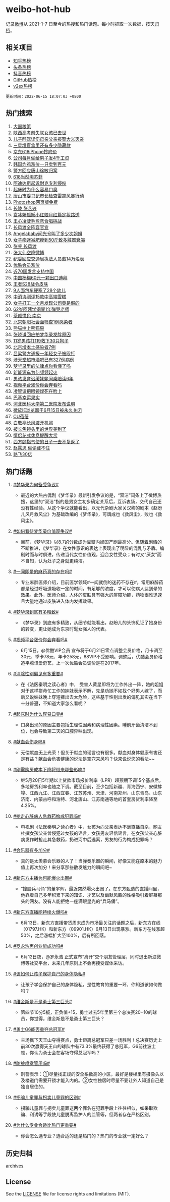 # weibo-hot-hub

记录[微博](https://www.weibo.com)从 2021-1-7 日至今的热搜和热门话题。每小时抓取一次数据，按天[归档](archives)。

## 相关项目

- [知乎热榜](https://github.com/lonnyzhang423/zhihu-hot-hub)
- [头条热榜](https://github.com/lonnyzhang423/toutiao-hot-hub)
- [抖音热榜](https://github.com/lonnyzhang423/douyin-hot-hub)
- [GitHub热榜](https://github.com/lonnyzhang423/github-hot-hub)
- [v2ex热榜](https://github.com/lonnyzhang423/v2ex-hot-hub)


`更新时间：2022-06-15 18:07:03 +0800`

## 热门搜索

1. [大国粮策](https://m.weibo.cn/search?containerid=100103type%3D1%26t%3D10%26q%3D%23%E5%A4%A7%E5%9B%BD%E7%B2%AE%E7%AD%96%23&stream_entry_id=51&isnewpage=1&extparam=seat%3D1%26filter_type%3Drealtimehot%26c_type%3D51%26dgr%3D0%26pos%3D0%26cate%3D10103%26display_time%3D1655287622%26pre_seqid%3D1655287622775020030154&luicode=10000011&lfid=106003type%253D25%2526t%253D3%2526disable_hot%253D1%2526filter_type%253Drealtimehot)
1. [陕西高考前失联女孩已去世](https://m.weibo.cn/search?containerid=100103type%3D1%26t%3D10%26q%3D%23%E9%99%95%E8%A5%BF%E9%AB%98%E8%80%83%E5%89%8D%E5%A4%B1%E8%81%94%E5%A5%B3%E5%AD%A9%E5%B7%B2%E5%8E%BB%E4%B8%96%23&stream_entry_id=31&isnewpage=1&extparam=seat%3D1%26dgr%3D0%26pos%3D0%26filter_type%3Drealtimehot%26lcate%3D5001%26c_type%3D31%26realpos%3D1%26flag%3D1%26cate%3D0%26display_time%3D1655287622%26pre_seqid%3D1655287622775020030154&luicode=10000011&lfid=106003type%253D25%2526t%253D3%2526disable_hot%253D1%2526filter_type%253Drealtimehot)
1. [儿子醉驾误伤母亲父亲报警大义灭亲](https://m.weibo.cn/search?containerid=100103type%3D1%26t%3D10%26q%3D%23%E5%84%BF%E5%AD%90%E9%86%89%E9%A9%BE%E8%AF%AF%E4%BC%A4%E6%AF%8D%E4%BA%B2%E7%88%B6%E4%BA%B2%E6%8A%A5%E8%AD%A6%E5%A4%A7%E4%B9%89%E7%81%AD%E4%BA%B2%23&stream_entry_id=31&isnewpage=1&extparam=seat%3D1%26dgr%3D0%26pos%3D1%26filter_type%3Drealtimehot%26lcate%3D5001%26c_type%3D31%26realpos%3D2%26flag%3D0%26cate%3D0%26display_time%3D1655287622%26pre_seqid%3D1655287622775020030154&luicode=10000011&lfid=106003type%253D25%2526t%253D3%2526disable_hot%253D1%2526filter_type%253Drealtimehot)
1. [三星堆盲盒里还有多少隐藏款](https://m.weibo.cn/search?containerid=100103type%3D1%26t%3D10%26q%3D%23%E4%B8%89%E6%98%9F%E5%A0%86%E7%9B%B2%E7%9B%92%E9%87%8C%E8%BF%98%E6%9C%89%E5%A4%9A%E5%B0%91%E9%9A%90%E8%97%8F%E6%AC%BE%23&stream_entry_id=31&isnewpage=1&extparam=seat%3D1%26dgr%3D0%26pos%3D2%26filter_type%3Drealtimehot%26lcate%3D5001%26c_type%3D31%26realpos%3D3%26flag%3D0%26cate%3D0%26display_time%3D1655287622%26pre_seqid%3D1655287622775020030154&luicode=10000011&lfid=106003type%253D25%2526t%253D3%2526disable_hot%253D1%2526filter_type%253Drealtimehot)
1. [京东618iPhone抄底价](https://m.weibo.cn/search?containerid=100103type%3D1%26t%3D10%26q%3D%23%E4%BA%AC%E4%B8%9C618iPhone%E6%8A%84%E5%BA%95%E4%BB%B7%23&stream_entry_id=31&isnewpage=1&extparam=seat%3D1%26adid%3D157444%26dgr%3D0%26topic_ad%3D1%26pos%3D3%26filter_type%3Drealtimehot%26lcate%3D5001%26c_type%3D31%26cate%3D0%26display_time%3D1655287622%26pre_seqid%3D1655287622775020030154&luicode=10000011&lfid=106003type%253D25%2526t%253D3%2526disable_hot%253D1%2526filter_type%253Drealtimehot)
1. [公司每月偷给男子发4千工资](https://m.weibo.cn/search?containerid=100103type%3D1%26t%3D10%26q%3D%23%E5%85%AC%E5%8F%B8%E6%AF%8F%E6%9C%88%E5%81%B7%E7%BB%99%E7%94%B7%E5%AD%90%E5%8F%914%E5%8D%83%E5%B7%A5%E8%B5%84%23&stream_entry_id=31&isnewpage=1&extparam=seat%3D1%26dgr%3D0%26pos%3D4%26filter_type%3Drealtimehot%26lcate%3D5001%26c_type%3D31%26realpos%3D4%26flag%3D0%26cate%3D0%26display_time%3D1655287622%26pre_seqid%3D1655287622775020030154&luicode=10000011&lfid=106003type%253D25%2526t%253D3%2526disable_hot%253D1%2526filter_type%253Drealtimehot)
1. [韩国炸鸡涨价一只卖到百元](https://m.weibo.cn/search?containerid=100103type%3D1%26t%3D10%26q%3D%23%E9%9F%A9%E5%9B%BD%E7%82%B8%E9%B8%A1%E6%B6%A8%E4%BB%B7%E4%B8%80%E5%8F%AA%E5%8D%96%E5%88%B0%E7%99%BE%E5%85%83%23&stream_entry_id=31&isnewpage=1&extparam=seat%3D1%26dgr%3D0%26pos%3D5%26filter_type%3Drealtimehot%26lcate%3D5001%26c_type%3D31%26realpos%3D5%26flag%3D0%26cate%3D0%26display_time%3D1655287622%26pre_seqid%3D1655287622775020030154&luicode=10000011&lfid=106003type%253D25%2526t%253D3%2526disable_hot%253D1%2526filter_type%253Drealtimehot)
1. [警方回应唐山徐敏归案](https://m.weibo.cn/search?containerid=100103type%3D1%26t%3D10%26q%3D%23%E8%AD%A6%E6%96%B9%E5%9B%9E%E5%BA%94%E5%94%90%E5%B1%B1%E5%BE%90%E6%95%8F%E5%BD%92%E6%A1%88%23&stream_entry_id=31&isnewpage=1&extparam=seat%3D1%26dgr%3D0%26pos%3D6%26filter_type%3Drealtimehot%26lcate%3D5001%26c_type%3D31%26realpos%3D6%26flag%3D0%26cate%3D0%26display_time%3D1655287622%26pre_seqid%3D1655287622775020030154&luicode=10000011&lfid=106003type%253D25%2526t%253D3%2526disable_hot%253D1%2526filter_type%253Drealtimehot)
1. [618当然囤苏菲](https://m.weibo.cn/search?containerid=100103type%3D1%26t%3D10%26q%3D%23618%E5%BD%93%E7%84%B6%E5%9B%A4%E8%8B%8F%E8%8F%B2%23&stream_entry_id=31&isnewpage=1&extparam=seat%3D1%26adid%3D157338%26dgr%3D0%26topic_ad%3D1%26pos%3D7%26filter_type%3Drealtimehot%26lcate%3D5001%26c_type%3D31%26cate%3D0%26display_time%3D1655287622%26pre_seqid%3D1655287622775020030154&luicode=10000011&lfid=106003type%253D25%2526t%253D3%2526disable_hot%253D1%2526filter_type%253Drealtimehot)
1. [阿迪达斯起诉耐克专利侵权](https://m.weibo.cn/search?containerid=100103type%3D1%26t%3D10%26q%3D%23%E9%98%BF%E8%BF%AA%E8%BE%BE%E6%96%AF%E8%B5%B7%E8%AF%89%E8%80%90%E5%85%8B%E4%B8%93%E5%88%A9%E4%BE%B5%E6%9D%83%23&stream_entry_id=31&isnewpage=1&extparam=seat%3D1%26dgr%3D0%26pos%3D8%26filter_type%3Drealtimehot%26lcate%3D5001%26c_type%3D31%26realpos%3D7%26flag%3D0%26cate%3D0%26display_time%3D1655287622%26pre_seqid%3D1655287622775020030154&luicode=10000011&lfid=106003type%253D25%2526t%253D3%2526disable_hot%253D1%2526filter_type%253Drealtimehot)
1. [起床时为什么容易口臭](https://m.weibo.cn/search?containerid=100103type%3D1%26t%3D10%26q%3D%23%E8%B5%B7%E5%BA%8A%E6%97%B6%E4%B8%BA%E4%BB%80%E4%B9%88%E5%AE%B9%E6%98%93%E5%8F%A3%E8%87%AD%23&stream_entry_id=31&isnewpage=1&extparam=seat%3D1%26dgr%3D0%26pos%3D9%26filter_type%3Drealtimehot%26lcate%3D5001%26c_type%3D31%26realpos%3D8%26flag%3D0%26cate%3D0%26display_time%3D1655287622%26pre_seqid%3D1655287622775020030154&luicode=10000011&lfid=106003type%253D25%2526t%253D3%2526disable_hot%253D1%2526filter_type%253Drealtimehot)
1. [唐山市委书记市长检查雷霆风暴行动](https://m.weibo.cn/search?containerid=100103type%3D1%26t%3D10%26q%3D%23%E5%94%90%E5%B1%B1%E5%B8%82%E5%A7%94%E4%B9%A6%E8%AE%B0%E5%B8%82%E9%95%BF%E6%A3%80%E6%9F%A5%E9%9B%B7%E9%9C%86%E9%A3%8E%E6%9A%B4%E8%A1%8C%E5%8A%A8%23&stream_entry_id=31&isnewpage=1&extparam=seat%3D1%26dgr%3D0%26pos%3D10%26filter_type%3Drealtimehot%26lcate%3D5001%26c_type%3D31%26realpos%3D9%26flag%3D16%26cate%3D0%26display_time%3D1655287622%26pre_seqid%3D1655287622775020030154&luicode=10000011&lfid=106003type%253D25%2526t%253D3%2526disable_hot%253D1%2526filter_type%253Drealtimehot)
1. [Photoshop网页版免费](https://m.weibo.cn/search?containerid=100103type%3D1%26t%3D10%26q%3D%23Photoshop%E7%BD%91%E9%A1%B5%E7%89%88%E5%85%8D%E8%B4%B9%23&stream_entry_id=31&isnewpage=1&extparam=seat%3D1%26dgr%3D0%26pos%3D11%26filter_type%3Drealtimehot%26lcate%3D5001%26c_type%3D31%26realpos%3D10%26flag%3D1%26cate%3D0%26display_time%3D1655287622%26pre_seqid%3D1655287622775020030154&luicode=10000011&lfid=106003type%253D25%2526t%253D3%2526disable_hot%253D1%2526filter_type%253Drealtimehot)
1. [长陵 张艺兴](https://m.weibo.cn/search?containerid=100103type%3D1%26t%3D10%26q%3D%E9%95%BF%E9%99%B5+%E5%BC%A0%E8%89%BA%E5%85%B4&stream_entry_id=31&isnewpage=1&extparam=seat%3D1%26dgr%3D0%26pos%3D12%26filter_type%3Drealtimehot%26lcate%3D5001%26c_type%3D31%26realpos%3D11%26flag%3D1%26cate%3D0%26display_time%3D1655287622%26pre_seqid%3D1655287622775020030154&luicode=10000011&lfid=106003type%253D25%2526t%253D3%2526disable_hot%253D1%2526filter_type%253Drealtimehot)
1. [袁冰妍狐妖小红娘月红篇定妆路透](https://m.weibo.cn/search?containerid=100103type%3D1%26t%3D10%26q%3D%23%E8%A2%81%E5%86%B0%E5%A6%8D%E7%8B%90%E5%A6%96%E5%B0%8F%E7%BA%A2%E5%A8%98%E6%9C%88%E7%BA%A2%E7%AF%87%E5%AE%9A%E5%A6%86%E8%B7%AF%E9%80%8F%23&stream_entry_id=31&isnewpage=1&extparam=seat%3D1%26dgr%3D0%26pos%3D13%26filter_type%3Drealtimehot%26lcate%3D5001%26c_type%3D31%26realpos%3D12%26flag%3D0%26cate%3D0%26display_time%3D1655287622%26pre_seqid%3D1655287622775020030154&luicode=10000011&lfid=106003type%253D25%2526t%253D3%2526disable_hot%253D1%2526filter_type%253Drealtimehot)
1. [王心凌睫毛弯弯合唱挑战](https://m.weibo.cn/search?containerid=100103type%3D1%26t%3D10%26q%3D%23%E7%8E%8B%E5%BF%83%E5%87%8C%E7%9D%AB%E6%AF%9B%E5%BC%AF%E5%BC%AF%E5%90%88%E5%94%B1%E6%8C%91%E6%88%98%23&stream_entry_id=31&isnewpage=1&extparam=seat%3D1%26dgr%3D0%26pos%3D14%26filter_type%3Drealtimehot%26lcate%3D5001%26c_type%3D31%26realpos%3D13%26flag%3D1%26cate%3D0%26display_time%3D1655287622%26pre_seqid%3D1655287622775020030154&luicode=10000011&lfid=106003type%253D25%2526t%253D3%2526disable_hot%253D1%2526filter_type%253Drealtimehot)
1. [长风渡全阵容官宣](https://m.weibo.cn/search?containerid=100103type%3D1%26t%3D10%26q%3D%23%E9%95%BF%E9%A3%8E%E6%B8%A1%E5%85%A8%E9%98%B5%E5%AE%B9%E5%AE%98%E5%AE%A3%23&stream_entry_id=31&isnewpage=1&extparam=seat%3D1%26dgr%3D0%26pos%3D15%26filter_type%3Drealtimehot%26lcate%3D5001%26c_type%3D31%26realpos%3D14%26flag%3D1%26cate%3D0%26display_time%3D1655287622%26pre_seqid%3D1655287622775020030154&luicode=10000011&lfid=106003type%253D25%2526t%253D3%2526disable_hot%253D1%2526filter_type%253Drealtimehot)
1. [Angelababy问光兮叫了多少次姐姐](https://m.weibo.cn/search?containerid=100103type%3D1%26t%3D10%26q%3D%23Angelababy%E9%97%AE%E5%85%89%E5%85%AE%E5%8F%AB%E4%BA%86%E5%A4%9A%E5%B0%91%E6%AC%A1%E5%A7%90%E5%A7%90%23&stream_entry_id=31&isnewpage=1&extparam=seat%3D1%26dgr%3D0%26pos%3D16%26filter_type%3Drealtimehot%26lcate%3D5001%26c_type%3D31%26realpos%3D15%26flag%3D1%26cate%3D0%26display_time%3D1655287622%26pre_seqid%3D1655287622775020030154&luicode=10000011&lfid=106003type%253D25%2526t%253D3%2526disable_hot%253D1%2526filter_type%253Drealtimehot)
1. [女子痴迷减肥瘦到50斤致多脏器衰竭](https://m.weibo.cn/search?containerid=100103type%3D1%26t%3D10%26q%3D%23%E5%A5%B3%E5%AD%90%E7%97%B4%E8%BF%B7%E5%87%8F%E8%82%A5%E7%98%A6%E5%88%B050%E6%96%A4%E8%87%B4%E5%A4%9A%E8%84%8F%E5%99%A8%E8%A1%B0%E7%AB%AD%23&stream_entry_id=31&isnewpage=1&extparam=seat%3D1%26dgr%3D0%26pos%3D17%26filter_type%3Drealtimehot%26lcate%3D5001%26c_type%3D31%26realpos%3D16%26flag%3D0%26cate%3D0%26display_time%3D1655287622%26pre_seqid%3D1655287622775020030154&luicode=10000011&lfid=106003type%253D25%2526t%253D3%2526disable_hot%253D1%2526filter_type%253Drealtimehot)
1. [张睿 长风渡](https://m.weibo.cn/search?containerid=100103type%3D1%26t%3D10%26q%3D%E5%BC%A0%E7%9D%BF+%E9%95%BF%E9%A3%8E%E6%B8%A1&stream_entry_id=31&isnewpage=1&extparam=seat%3D1%26dgr%3D0%26pos%3D18%26filter_type%3Drealtimehot%26lcate%3D5001%26c_type%3D31%26realpos%3D17%26flag%3D0%26cate%3D0%26display_time%3D1655287622%26pre_seqid%3D1655287622775020030154&luicode=10000011&lfid=106003type%253D25%2526t%253D3%2526disable_hot%253D1%2526filter_type%253Drealtimehot)
1. [张大仙空降微博](http://m.weibo.cn/c/wbox?&id=j84w2uenjc&roomid=10394&q=%23%E5%BC%A0%E5%A4%A7%E4%BB%99%E7%A9%BA%E9%99%8D%E5%BE%AE%E5%8D%9A%23&extparam=seat%3D1%26dgr%3D0%26pos%3D19%26filter_type%3Drealtimehot%26lcate%3D5001%26c_type%3D31%26realpos%3D18%26flag%3D0%26cate%3D0%26display_time%3D1655287622%26pre_seqid%3D1655287622775020030154&luicode=10000011&lfid=106003type%253D25%2526t%253D3%2526disable_hot%253D1%2526filter_type%253Drealtimehot)
1. [纪委回应交通局执法人员戴14万名表](https://m.weibo.cn/search?containerid=100103type%3D1%26t%3D10%26q%3D%23%E7%BA%AA%E5%A7%94%E5%9B%9E%E5%BA%94%E4%BA%A4%E9%80%9A%E5%B1%80%E6%89%A7%E6%B3%95%E4%BA%BA%E5%91%98%E6%88%B414%E4%B8%87%E5%90%8D%E8%A1%A8%23&stream_entry_id=31&isnewpage=1&extparam=seat%3D1%26dgr%3D0%26pos%3D20%26filter_type%3Drealtimehot%26lcate%3D5001%26c_type%3D31%26realpos%3D19%26flag%3D0%26cate%3D0%26display_time%3D1655287622%26pre_seqid%3D1655287622775020030154&luicode=10000011&lfid=106003type%253D25%2526t%253D3%2526disable_hot%253D1%2526filter_type%253Drealtimehot)
1. [优酷会员涨价](https://m.weibo.cn/search?containerid=100103type%3D1%26t%3D10%26q%3D%23%E4%BC%98%E9%85%B7%E4%BC%9A%E5%91%98%E6%B6%A8%E4%BB%B7%23&stream_entry_id=31&isnewpage=1&extparam=seat%3D1%26dgr%3D0%26pos%3D21%26filter_type%3Drealtimehot%26lcate%3D5001%26c_type%3D31%26realpos%3D20%26flag%3D0%26cate%3D0%26display_time%3D1655287622%26pre_seqid%3D1655287622775020030154&luicode=10000011&lfid=106003type%253D25%2526t%253D3%2526disable_hot%253D1%2526filter_type%253Drealtimehot)
1. [近70国发言支持中国](https://m.weibo.cn/search?containerid=100103type%3D1%26t%3D10%26q%3D%23%E8%BF%9170%E5%9B%BD%E5%8F%91%E8%A8%80%E6%94%AF%E6%8C%81%E4%B8%AD%E5%9B%BD%23&stream_entry_id=31&isnewpage=1&extparam=seat%3D1%26dgr%3D0%26pos%3D22%26filter_type%3Drealtimehot%26lcate%3D5001%26c_type%3D31%26realpos%3D21%26flag%3D0%26cate%3D0%26display_time%3D1655287622%26pre_seqid%3D1655287622775020030154&luicode=10000011&lfid=106003type%253D25%2526t%253D3%2526disable_hot%253D1%2526filter_type%253Drealtimehot)
1. [中国杨梅60元一颗出口迪拜](https://m.weibo.cn/search?containerid=100103type%3D1%26t%3D10%26q%3D%23%E4%B8%AD%E5%9B%BD%E6%9D%A8%E6%A2%8560%E5%85%83%E4%B8%80%E9%A2%97%E5%87%BA%E5%8F%A3%E8%BF%AA%E6%8B%9C%23&stream_entry_id=31&isnewpage=1&extparam=seat%3D1%26dgr%3D0%26pos%3D23%26filter_type%3Drealtimehot%26lcate%3D5001%26c_type%3D31%26realpos%3D22%26flag%3D2%26cate%3D0%26display_time%3D1655287622%26pre_seqid%3D1655287622775020030154&luicode=10000011&lfid=106003type%253D25%2526t%253D3%2526disable_hot%253D1%2526filter_type%253Drealtimehot)
1. [王者S28战令皮肤](https://m.weibo.cn/search?containerid=100103type%3D1%26t%3D10%26q%3D%23%E7%8E%8B%E8%80%85S28%E6%88%98%E4%BB%A4%E7%9A%AE%E8%82%A4%23&stream_entry_id=31&isnewpage=1&extparam=seat%3D1%26dgr%3D0%26pos%3D24%26filter_type%3Drealtimehot%26lcate%3D5001%26c_type%3D31%26realpos%3D23%26flag%3D1%26cate%3D0%26display_time%3D1655287622%26pre_seqid%3D1655287622775020030154&luicode=10000011&lfid=106003type%253D25%2526t%253D3%2526disable_hot%253D1%2526filter_type%253Drealtimehot)
1. [9人面包车硬塞了28个幼儿](https://m.weibo.cn/search?containerid=100103type%3D1%26t%3D10%26q%3D%239%E4%BA%BA%E9%9D%A2%E5%8C%85%E8%BD%A6%E7%A1%AC%E5%A1%9E%E4%BA%8628%E4%B8%AA%E5%B9%BC%E5%84%BF%23&stream_entry_id=31&isnewpage=1&extparam=seat%3D1%26dgr%3D0%26pos%3D25%26filter_type%3Drealtimehot%26lcate%3D5001%26c_type%3D31%26realpos%3D24%26flag%3D0%26cate%3D0%26display_time%3D1655287622%26pre_seqid%3D1655287622775020030154&luicode=10000011&lfid=106003type%253D25%2526t%253D3%2526disable_hot%253D1%2526filter_type%253Drealtimehot)
1. [中消协测评15款中高端雪糕](https://m.weibo.cn/search?containerid=100103type%3D1%26t%3D10%26q%3D%23%E4%B8%AD%E6%B6%88%E5%8D%8F%E6%B5%8B%E8%AF%8415%E6%AC%BE%E4%B8%AD%E9%AB%98%E7%AB%AF%E9%9B%AA%E7%B3%95%23&stream_entry_id=31&isnewpage=1&extparam=seat%3D1%26dgr%3D0%26pos%3D26%26filter_type%3Drealtimehot%26lcate%3D5001%26c_type%3D31%26realpos%3D25%26flag%3D1%26cate%3D0%26display_time%3D1655287622%26pre_seqid%3D1655287622775020030154&luicode=10000011&lfid=106003type%253D25%2526t%253D3%2526disable_hot%253D1%2526filter_type%253Drealtimehot)
1. [女子打工一个月发现公司竟是假的](https://m.weibo.cn/search?containerid=100103type%3D1%26t%3D10%26q%3D%23%E5%A5%B3%E5%AD%90%E6%89%93%E5%B7%A5%E4%B8%80%E4%B8%AA%E6%9C%88%E5%8F%91%E7%8E%B0%E5%85%AC%E5%8F%B8%E7%AB%9F%E6%98%AF%E5%81%87%E7%9A%84%23&stream_entry_id=31&isnewpage=1&extparam=seat%3D1%26dgr%3D0%26pos%3D27%26filter_type%3Drealtimehot%26lcate%3D5001%26c_type%3D31%26realpos%3D26%26flag%3D0%26cate%3D0%26display_time%3D1655287622%26pre_seqid%3D1655287622775020030154&luicode=10000011&lfid=106003type%253D25%2526t%253D3%2526disable_hot%253D1%2526filter_type%253Drealtimehot)
1. [62岁阿姨学钢琴1年弹哭老师](https://m.weibo.cn/search?containerid=100103type%3D1%26t%3D10%26q%3D%2362%E5%B2%81%E9%98%BF%E5%A7%A8%E5%AD%A6%E9%92%A2%E7%90%B41%E5%B9%B4%E5%BC%B9%E5%93%AD%E8%80%81%E5%B8%88%23&stream_entry_id=31&isnewpage=1&extparam=seat%3D1%26dgr%3D0%26pos%3D28%26filter_type%3Drealtimehot%26lcate%3D5001%26c_type%3D31%26realpos%3D27%26flag%3D1%26cate%3D0%26display_time%3D1655287622%26pre_seqid%3D1655287622775020030154&luicode=10000011&lfid=106003type%253D25%2526t%253D3%2526disable_hot%253D1%2526filter_type%253Drealtimehot)
1. [茶颜悦色 南京](https://m.weibo.cn/search?containerid=100103type%3D1%26t%3D10%26q%3D%E8%8C%B6%E9%A2%9C%E6%82%A6%E8%89%B2+%E5%8D%97%E4%BA%AC&stream_entry_id=31&isnewpage=1&extparam=seat%3D1%26dgr%3D0%26pos%3D29%26filter_type%3Drealtimehot%26lcate%3D5001%26c_type%3D31%26realpos%3D28%26flag%3D0%26cate%3D0%26display_time%3D1655287622%26pre_seqid%3D1655287622775020030154&luicode=10000011&lfid=106003type%253D25%2526t%253D3%2526disable_hot%253D1%2526filter_type%253Drealtimehot)
1. [北京朝阳社会面筛查1例感染者](https://m.weibo.cn/search?containerid=100103type%3D1%26t%3D10%26q%3D%23%E5%8C%97%E4%BA%AC%E6%9C%9D%E9%98%B3%E7%A4%BE%E4%BC%9A%E9%9D%A2%E7%AD%9B%E6%9F%A51%E4%BE%8B%E6%84%9F%E6%9F%93%E8%80%85%23&stream_entry_id=31&isnewpage=1&extparam=seat%3D1%26dgr%3D0%26pos%3D30%26filter_type%3Drealtimehot%26lcate%3D5001%26c_type%3D31%26realpos%3D29%26flag%3D1%26cate%3D0%26display_time%3D1655287622%26pre_seqid%3D1655287622775020030154&luicode=10000011&lfid=106003type%253D25%2526t%253D3%2526disable_hot%253D1%2526filter_type%253Drealtimehot)
1. [熊猫树上熊猫果](https://m.weibo.cn/search?containerid=100103type%3D1%26t%3D10%26q%3D%23%E7%86%8A%E7%8C%AB%E6%A0%91%E4%B8%8A%E7%86%8A%E7%8C%AB%E6%9E%9C%23&stream_entry_id=31&isnewpage=1&extparam=seat%3D1%26dgr%3D0%26pos%3D31%26filter_type%3Drealtimehot%26lcate%3D5001%26c_type%3D31%26realpos%3D30%26flag%3D1%26cate%3D0%26display_time%3D1655287622%26pre_seqid%3D1655287622775020030154&luicode=10000011&lfid=106003type%253D25%2526t%253D3%2526disable_hot%253D1%2526filter_type%253Drealtimehot)
1. [张晓谦回应拍梦华录发胖原因](https://m.weibo.cn/search?containerid=100103type%3D1%26t%3D10%26q%3D%23%E5%BC%A0%E6%99%93%E8%B0%A6%E5%9B%9E%E5%BA%94%E6%8B%8D%E6%A2%A6%E5%8D%8E%E5%BD%95%E5%8F%91%E8%83%96%E5%8E%9F%E5%9B%A0%23&stream_entry_id=31&isnewpage=1&extparam=seat%3D1%26dgr%3D0%26pos%3D32%26filter_type%3Drealtimehot%26lcate%3D5001%26c_type%3D31%26realpos%3D31%26flag%3D1%26cate%3D0%26display_time%3D1655287622%26pre_seqid%3D1655287622775020030154&luicode=10000011&lfid=106003type%253D25%2526t%253D3%2526disable_hot%253D1%2526filter_type%253Drealtimehot)
1. [11岁男孩打119救下30只狗子](https://m.weibo.cn/search?containerid=100103type%3D1%26t%3D10%26q%3D%2311%E5%B2%81%E7%94%B7%E5%AD%A9%E6%89%93119%E6%95%91%E4%B8%8B30%E5%8F%AA%E7%8B%97%E5%AD%90%23&stream_entry_id=31&isnewpage=1&extparam=seat%3D1%26dgr%3D0%26pos%3D33%26filter_type%3Drealtimehot%26lcate%3D5001%26c_type%3D31%26realpos%3D32%26flag%3D0%26cate%3D0%26display_time%3D1655287622%26pre_seqid%3D1655287622775020030154&luicode=10000011&lfid=106003type%253D25%2526t%253D3%2526disable_hot%253D1%2526filter_type%253Drealtimehot)
1. [北京增本土感染者7例](https://m.weibo.cn/search?containerid=100103type%3D1%26t%3D10%26q%3D%23%E5%8C%97%E4%BA%AC%E5%A2%9E%E6%9C%AC%E5%9C%9F%E6%84%9F%E6%9F%93%E8%80%857%E4%BE%8B%23&stream_entry_id=31&isnewpage=1&extparam=seat%3D1%26dgr%3D0%26pos%3D34%26filter_type%3Drealtimehot%26lcate%3D5001%26c_type%3D31%26realpos%3D33%26flag%3D0%26cate%3D0%26display_time%3D1655287622%26pre_seqid%3D1655287622775020030154&luicode=10000011&lfid=106003type%253D25%2526t%253D3%2526disable_hot%253D1%2526filter_type%253Drealtimehot)
1. [吕梁警方通报一年轻女子被殴打](https://m.weibo.cn/search?containerid=100103type%3D1%26t%3D10%26q%3D%23%E5%90%95%E6%A2%81%E8%AD%A6%E6%96%B9%E9%80%9A%E6%8A%A5%E4%B8%80%E5%B9%B4%E8%BD%BB%E5%A5%B3%E5%AD%90%E8%A2%AB%E6%AE%B4%E6%89%93%23&stream_entry_id=31&isnewpage=1&extparam=seat%3D1%26dgr%3D0%26pos%3D35%26filter_type%3Drealtimehot%26lcate%3D5001%26c_type%3D31%26realpos%3D34%26flag%3D0%26cate%3D0%26display_time%3D1655287622%26pre_seqid%3D1655287622775020030154&luicode=10000011&lfid=106003type%253D25%2526t%253D3%2526disable_hot%253D1%2526filter_type%253Drealtimehot)
1. [涉天堂超市酒吧已有327例病例](https://m.weibo.cn/search?containerid=100103type%3D1%26t%3D10%26q%3D%23%E6%B6%89%E5%A4%A9%E5%A0%82%E8%B6%85%E5%B8%82%E9%85%92%E5%90%A7%E5%B7%B2%E6%9C%89327%E4%BE%8B%E7%97%85%E4%BE%8B%23&stream_entry_id=31&isnewpage=1&extparam=seat%3D1%26dgr%3D0%26pos%3D36%26filter_type%3Drealtimehot%26lcate%3D5001%26c_type%3D31%26realpos%3D35%26flag%3D1%26cate%3D0%26display_time%3D1655287622%26pre_seqid%3D1655287622775020030154&luicode=10000011&lfid=106003type%253D25%2526t%253D3%2526disable_hot%253D1%2526filter_type%253Drealtimehot)
1. [梦华录里的法律点你看懂了吗](https://m.weibo.cn/search?containerid=100103type%3D1%26t%3D10%26q%3D%23%E6%A2%A6%E5%8D%8E%E5%BD%95%E9%87%8C%E7%9A%84%E6%B3%95%E5%BE%8B%E7%82%B9%E4%BD%A0%E7%9C%8B%E6%87%82%E4%BA%86%E5%90%97%23&stream_entry_id=31&isnewpage=1&extparam=seat%3D1%26dgr%3D0%26pos%3D37%26filter_type%3Drealtimehot%26lcate%3D5001%26c_type%3D31%26realpos%3D36%26flag%3D1%26cate%3D0%26display_time%3D1655287622%26pre_seqid%3D1655287622775020030154&luicode=10000011&lfid=106003type%253D25%2526t%253D3%2526disable_hot%253D1%2526filter_type%253Drealtimehot)
1. [新能源车为何频频起火](https://m.weibo.cn/search?containerid=100103type%3D1%26t%3D10%26q%3D%23%E6%96%B0%E8%83%BD%E6%BA%90%E8%BD%A6%E4%B8%BA%E4%BD%95%E9%A2%91%E9%A2%91%E8%B5%B7%E7%81%AB%23&stream_entry_id=31&isnewpage=1&extparam=seat%3D1%26dgr%3D0%26pos%3D38%26filter_type%3Drealtimehot%26lcate%3D5001%26c_type%3D31%26realpos%3D37%26flag%3D1%26cate%3D0%26display_time%3D1655287622%26pre_seqid%3D1655287622775020030154&luicode=10000011&lfid=106003type%253D25%2526t%253D3%2526disable_hot%253D1%2526filter_type%253Drealtimehot)
1. [男孩发育迟缓姥姥同桌陪读6年](https://m.weibo.cn/search?containerid=100103type%3D1%26t%3D10%26q%3D%23%E7%94%B7%E5%AD%A9%E5%8F%91%E8%82%B2%E8%BF%9F%E7%BC%93%E5%A7%A5%E5%A7%A5%E5%90%8C%E6%A1%8C%E9%99%AA%E8%AF%BB6%E5%B9%B4%23&stream_entry_id=31&isnewpage=1&extparam=seat%3D1%26dgr%3D0%26pos%3D39%26filter_type%3Drealtimehot%26lcate%3D5001%26c_type%3D31%26realpos%3D38%26flag%3D1%26cate%3D0%26display_time%3D1655287622%26pre_seqid%3D1655287622775020030154&luicode=10000011&lfid=106003type%253D25%2526t%253D3%2526disable_hot%253D1%2526filter_type%253Drealtimehot)
1. [视频平台涨价你会弃看吗](https://m.weibo.cn/search?containerid=100103type%3D1%26t%3D10%26q%3D%23%E8%A7%86%E9%A2%91%E5%B9%B3%E5%8F%B0%E6%B6%A8%E4%BB%B7%E4%BD%A0%E4%BC%9A%E5%BC%83%E7%9C%8B%E5%90%97%23&stream_entry_id=31&isnewpage=1&extparam=seat%3D1%26dgr%3D0%26pos%3D40%26filter_type%3Drealtimehot%26lcate%3D5001%26c_type%3D31%26realpos%3D39%26flag%3D0%26cate%3D0%26display_time%3D1655287622%26pre_seqid%3D1655287622775020030154&luicode=10000011&lfid=106003type%253D25%2526t%253D3%2526disable_hot%253D1%2526filter_type%253Drealtimehot)
1. [凌智请把眼镜焊死在脸上](https://m.weibo.cn/search?containerid=100103type%3D1%26t%3D10%26q%3D%23%E5%87%8C%E6%99%BA%E8%AF%B7%E6%8A%8A%E7%9C%BC%E9%95%9C%E7%84%8A%E6%AD%BB%E5%9C%A8%E8%84%B8%E4%B8%8A%23&stream_entry_id=31&isnewpage=1&extparam=seat%3D1%26dgr%3D0%26pos%3D41%26filter_type%3Drealtimehot%26lcate%3D5001%26c_type%3D31%26realpos%3D40%26flag%3D1%26cate%3D0%26display_time%3D1655287622%26pre_seqid%3D1655287622775020030154&luicode=10000011&lfid=106003type%253D25%2526t%253D3%2526disable_hot%253D1%2526filter_type%253Drealtimehot)
1. [巴基幸运果实](https://m.weibo.cn/search?containerid=100103type%3D1%26t%3D10%26q%3D%23%E5%B7%B4%E5%9F%BA%E5%B9%B8%E8%BF%90%E6%9E%9C%E5%AE%9E%23&stream_entry_id=31&isnewpage=1&extparam=seat%3D1%26dgr%3D0%26pos%3D42%26filter_type%3Drealtimehot%26lcate%3D5001%26c_type%3D31%26realpos%3D41%26flag%3D1%26cate%3D0%26display_time%3D1655287622%26pre_seqid%3D1655287622775020030154&luicode=10000011&lfid=106003type%253D25%2526t%253D3%2526disable_hot%253D1%2526filter_type%253Drealtimehot)
1. [河北医科大学第二医院发布说明](https://m.weibo.cn/search?containerid=100103type%3D1%26t%3D10%26q%3D%23%E6%B2%B3%E5%8C%97%E5%8C%BB%E7%A7%91%E5%A4%A7%E5%AD%A6%E7%AC%AC%E4%BA%8C%E5%8C%BB%E9%99%A2%E5%8F%91%E5%B8%83%E8%AF%B4%E6%98%8E%23&stream_entry_id=31&isnewpage=1&extparam=seat%3D1%26dgr%3D0%26pos%3D43%26filter_type%3Drealtimehot%26lcate%3D5001%26c_type%3D31%26realpos%3D42%26flag%3D0%26cate%3D0%26display_time%3D1655287622%26pre_seqid%3D1655287622775020030154&luicode=10000011&lfid=106003type%253D25%2526t%253D3%2526disable_hot%253D1%2526filter_type%253Drealtimehot)
1. [微软IE浏览器于6月15日被永久关闭](https://m.weibo.cn/search?containerid=100103type%3D1%26t%3D10%26q%3D%23%E5%BE%AE%E8%BD%AFIE%E6%B5%8F%E8%A7%88%E5%99%A8%E4%BA%8E6%E6%9C%8815%E6%97%A5%E8%A2%AB%E6%B0%B8%E4%B9%85%E5%85%B3%E9%97%AD%23&stream_entry_id=31&isnewpage=1&extparam=seat%3D1%26dgr%3D0%26pos%3D44%26filter_type%3Drealtimehot%26lcate%3D5001%26c_type%3D31%26realpos%3D43%26flag%3D0%26cate%3D0%26display_time%3D1655287622%26pre_seqid%3D1655287622775020030154&luicode=10000011&lfid=106003type%253D25%2526t%253D3%2526disable_hot%253D1%2526filter_type%253Drealtimehot)
1. [CU蓓蓓](https://m.weibo.cn/search?containerid=100103type%3D1%26t%3D10%26q%3DCU%E8%93%93%E8%93%93&stream_entry_id=31&isnewpage=1&extparam=seat%3D1%26dgr%3D0%26pos%3D45%26filter_type%3Drealtimehot%26lcate%3D5001%26c_type%3D31%26realpos%3D44%26flag%3D0%26cate%3D0%26display_time%3D1655287622%26pre_seqid%3D1655287622775020030154&luicode=10000011&lfid=106003type%253D25%2526t%253D3%2526disable_hot%253D1%2526filter_type%253Drealtimehot)
1. [白敬亭长风渡开机照](https://m.weibo.cn/search?containerid=100103type%3D1%26t%3D10%26q%3D%23%E7%99%BD%E6%95%AC%E4%BA%AD%E9%95%BF%E9%A3%8E%E6%B8%A1%E5%BC%80%E6%9C%BA%E7%85%A7%23&stream_entry_id=31&isnewpage=1&extparam=seat%3D1%26dgr%3D0%26pos%3D46%26filter_type%3Drealtimehot%26lcate%3D5001%26c_type%3D31%26realpos%3D45%26flag%3D0%26cate%3D0%26display_time%3D1655287622%26pre_seqid%3D1655287622775020030154&luicode=10000011&lfid=106003type%253D25%2526t%253D3%2526disable_hot%253D1%2526filter_type%253Drealtimehot)
1. [被长焦镜头里的世界美到了](https://m.weibo.cn/search?containerid=100103type%3D1%26t%3D10%26q%3D%23%E8%A2%AB%E9%95%BF%E7%84%A6%E9%95%9C%E5%A4%B4%E9%87%8C%E7%9A%84%E4%B8%96%E7%95%8C%E7%BE%8E%E5%88%B0%E4%BA%86%23&stream_entry_id=31&isnewpage=1&extparam=seat%3D1%26dgr%3D0%26pos%3D47%26filter_type%3Drealtimehot%26lcate%3D5001%26c_type%3D31%26realpos%3D46%26flag%3D1%26cate%3D0%26display_time%3D1655287622%26pre_seqid%3D1655287622775020030154&luicode=10000011&lfid=106003type%253D25%2526t%253D3%2526disable_hot%253D1%2526filter_type%253Drealtimehot)
1. [情侣花式休息提醒大赏](https://m.weibo.cn/search?containerid=100103type%3D1%26t%3D10%26q%3D%23%E6%83%85%E4%BE%A3%E8%8A%B1%E5%BC%8F%E4%BC%91%E6%81%AF%E6%8F%90%E9%86%92%E5%A4%A7%E8%B5%8F%23&stream_entry_id=31&isnewpage=1&extparam=seat%3D1%26dgr%3D0%26pos%3D48%26filter_type%3Drealtimehot%26lcate%3D5001%26c_type%3D31%26realpos%3D47%26flag%3D1%26cate%3D0%26display_time%3D1655287622%26pre_seqid%3D1655287622775020030154&luicode=10000011&lfid=106003type%253D25%2526t%253D3%2526disable_hot%253D1%2526filter_type%253Drealtimehot)
1. [西方颐指气使的日子一去不复返了](https://m.weibo.cn/search?containerid=100103type%3D1%26t%3D10%26q%3D%23%E8%A5%BF%E6%96%B9%E9%A2%90%E6%8C%87%E6%B0%94%E4%BD%BF%E7%9A%84%E6%97%A5%E5%AD%90%E4%B8%80%E5%8E%BB%E4%B8%8D%E5%A4%8D%E8%BF%94%E4%BA%86%23&stream_entry_id=31&isnewpage=1&extparam=seat%3D1%26dgr%3D0%26pos%3D49%26filter_type%3Drealtimehot%26lcate%3D5001%26c_type%3D31%26realpos%3D48%26flag%3D1%26cate%3D0%26display_time%3D1655287622%26pre_seqid%3D1655287622775020030154&luicode=10000011&lfid=106003type%253D25%2526t%253D3%2526disable_hot%253D1%2526filter_type%253Drealtimehot)
1. [赵露思 偷偷藏不住](https://m.weibo.cn/search?containerid=100103type%3D1%26t%3D10%26q%3D%E8%B5%B5%E9%9C%B2%E6%80%9D+%E5%81%B7%E5%81%B7%E8%97%8F%E4%B8%8D%E4%BD%8F&stream_entry_id=31&isnewpage=1&extparam=seat%3D1%26dgr%3D0%26pos%3D50%26filter_type%3Drealtimehot%26lcate%3D5001%26c_type%3D31%26realpos%3D49%26flag%3D0%26cate%3D0%26display_time%3D1655287622%26pre_seqid%3D1655287622775020030154&luicode=10000011&lfid=106003type%253D25%2526t%253D3%2526disable_hot%253D1%2526filter_type%253Drealtimehot)
1. [路飞30亿](https://m.weibo.cn/search?containerid=100103type%3D1%26t%3D10%26q%3D%23%E8%B7%AF%E9%A3%9E30%E4%BA%BF%23&stream_entry_id=31&isnewpage=1&extparam=seat%3D1%26dgr%3D0%26pos%3D51%26filter_type%3Drealtimehot%26lcate%3D5001%26c_type%3D31%26realpos%3D50%26flag%3D0%26cate%3D0%26display_time%3D1655287622%26pre_seqid%3D1655287622775020030154&luicode=10000011&lfid=106003type%253D25%2526t%253D3%2526disable_hot%253D1%2526filter_type%253Drealtimehot)

## 热门话题

1. [#梦华录为何备受争议#](https://m.weibo.cn/search?containerid=231522type%3D1%26t%3D10%26q%3D%23%E6%A2%A6%E5%8D%8E%E5%BD%95%E4%B8%BA%E4%BD%95%E5%A4%87%E5%8F%97%E4%BA%89%E8%AE%AE%23&stream_entry_id=128&isnewpage=1&extparam=seat%3D1%26dgr%3D0%26lcate%3D5004%26c_type%3D128%26unitid%3D44312%26cate%3D5004%26pos%3D1-0-0%26display_time%3D1655287623%26pre_seqid%3D1655287623705092588246&luicode=10000011&lfid=231648_-_4)
    - 最近的大热古偶剧《梦华录》最新引发争议的是，“双洁”词条上了微博热搜，这里的“双洁”指的是男女主初步确定关系后，互诉衷肠，交代自己还没有性经验。从这个争议就能看出，以元代杂剧大家关汉卿的剧本《赵盼儿风月救风尘》为基础改编的《梦华录》，可谓成也《救风尘》，败也《救风尘》。

1. [#如何看待梦华录价值观争议#](https://m.weibo.cn/search?containerid=231522type%3D1%26t%3D10%26q%3D%23%E5%A6%82%E4%BD%95%E7%9C%8B%E5%BE%85%E6%A2%A6%E5%8D%8E%E5%BD%95%E4%BB%B7%E5%80%BC%E8%A7%82%E4%BA%89%E8%AE%AE%23&stream_entry_id=128&isnewpage=1&extparam=seat%3D1%26dgr%3D0%26lcate%3D5004%26c_type%3D128%26unitid%3D44313%26cate%3D5004%26pos%3D1-0-1%26display_time%3D1655287623%26pre_seqid%3D1655287623705092588246&luicode=10000011&lfid=231648_-_4)
    - 目前，《梦华录》以8.7的分数成为豆瓣内娱国产剧最高分。但随着剧情的不断推进，《梦华录》在女性意识的表达上表现出了明显的混乱与矛盾。编剧时而与时俱进，传递当代女性价值观，迎合女性受众；有时又“厌女”而不自知，认为处子之身就更纯洁。

1. [#一闻即晕的麻药真的存在吗#](https://m.weibo.cn/search?containerid=231522type%3D1%26t%3D10%26q%3D%23%E4%B8%80%E9%97%BB%E5%8D%B3%E6%99%95%E7%9A%84%E9%BA%BB%E8%8D%AF%E7%9C%9F%E7%9A%84%E5%AD%98%E5%9C%A8%E5%90%97%23&stream_entry_id=128&isnewpage=1&extparam=seat%3D1%26dgr%3D0%26lcate%3D5004%26c_type%3D128%26unitid%3D1655209278596%26cate%3D5004%26pos%3D1-0-2%26display_time%3D1655287623%26pre_seqid%3D1655287623705092588246&luicode=10000011&lfid=231648_-_4)
    - 专业麻醉医师介绍，目前医学领域#一闻就倒的迷药不存在#。常用麻醉药都是经过呼吸道吸收一定的时间，有足够的浓度，才可以使病人达到晕的效果。此外，医师介绍，人体的皮肤具有强大的屏障功能，药物很难迅速且大量地通过皮肤进入体内发挥效果。

1. [#梦华录到底有多精致#](https://m.weibo.cn/search?containerid=231522type%3D1%26t%3D10%26q%3D%23%E6%A2%A6%E5%8D%8E%E5%BD%95%E5%88%B0%E5%BA%95%E6%9C%89%E5%A4%9A%E7%B2%BE%E8%87%B4%23&stream_entry_id=128&isnewpage=1&extparam=seat%3D1%26dgr%3D0%26lcate%3D5004%26c_type%3D128%26unitid%3D44297%26cate%3D5004%26pos%3D1-0-3%26display_time%3D1655287623%26pre_seqid%3D1655287623705092588246&luicode=10000011&lfid=231648_-_4)
    - 《梦华录》到底有多精致，从细节就能看出，赵盼儿的头饰见证了她身份的转变，更让她成为东京时髦女强人的代表。

1. [#视频平台涨价你会弃看吗#](https://m.weibo.cn/search?containerid=231522type%3D1%26t%3D10%26q%3D%23%E8%A7%86%E9%A2%91%E5%B9%B3%E5%8F%B0%E6%B6%A8%E4%BB%B7%E4%BD%A0%E4%BC%9A%E5%BC%83%E7%9C%8B%E5%90%97%23&stream_entry_id=128&isnewpage=1&extparam=seat%3D1%26dgr%3D0%26lcate%3D5004%26c_type%3D128%26unitid%3D44318%26cate%3D5004%26pos%3D1-0-4%26display_time%3D1655287623%26pre_seqid%3D1655287623705092588246&luicode=10000011&lfid=231648_-_4)
    - 6月15日，@优酷VIP会员 宣布将于6月21日零点调整会员价格，月卡调至30元、季卡78元、年卡258元，88VIP不受影响。调整后，优酷会员价格追平腾讯爱奇艺，上一次优酷会员调价是在2017年。

1. [#消除性别偏见有多重要#](https://m.weibo.cn/search?containerid=231522type%3D1%26t%3D10%26q%3D%23%E6%B6%88%E9%99%A4%E6%80%A7%E5%88%AB%E5%81%8F%E8%A7%81%E6%9C%89%E5%A4%9A%E9%87%8D%E8%A6%81%23&stream_entry_id=128&isnewpage=1&extparam=seat%3D1%26dgr%3D0%26lcate%3D5004%26c_type%3D128%26unitid%3D44314%26cate%3D5004%26pos%3D1-0-5%26display_time%3D1655287623%26pre_seqid%3D1655287623705092588246&luicode=10000011&lfid=231648_-_4)
    - 在《法医秦明之读心者》中， 受害人黄星即将为工作外出一阵，她的姐姐对于这样拼命忙工作的妹妹表示不解，先是劝她不如找个好男人嫁了，而后又说妹妹晚上穿短裤出去太危险，这些基于性别出发的偏见其实在当下十分普遍，不知道大家怎么看呢？

1. [#起床时为什么容易口臭#](https://m.weibo.cn/search?containerid=231522type%3D1%26t%3D10%26q%3D%23%E8%B5%B7%E5%BA%8A%E6%97%B6%E4%B8%BA%E4%BB%80%E4%B9%88%E5%AE%B9%E6%98%93%E5%8F%A3%E8%87%AD%23&stream_entry_id=128&isnewpage=1&extparam=seat%3D1%26dgr%3D0%26lcate%3D5004%26c_type%3D128%26unitid%3D1655280675409%26cate%3D5004%26pos%3D1-0-6%26display_time%3D1655287623%26pre_seqid%3D1655287623705092588246&luicode=10000011&lfid=231648_-_4)
    - 口臭出现的原因主要包括生理性因素和病理性因素。睡前牙齿清洁不到位，也会导致第二天的口腔异味出现。

1. [#献血会伤身吗#](https://m.weibo.cn/search?containerid=231522type%3D1%26t%3D10%26q%3D%23%E7%8C%AE%E8%A1%80%E4%BC%9A%E4%BC%A4%E8%BA%AB%E5%90%97%23&stream_entry_id=128&isnewpage=1&extparam=seat%3D1%26dgr%3D0%26lcate%3D5004%26c_type%3D128%26unitid%3D44307%26cate%3D5004%26pos%3D1-0-7%26display_time%3D1655287623%26pre_seqid%3D1655287623705092588246&luicode=10000011&lfid=231648_-_4)
    - 无偿献血无上光荣！但关于献血的谣言也有很多。献血对身体健康有害还是有益？献血会危害健康的说法是空穴来风吗？快来说说您的看法~~

1. [#刚需购房成本下降将带来哪些影响#](https://m.weibo.cn/search?containerid=231522type%3D1%26t%3D10%26q%3D%23%E5%88%9A%E9%9C%80%E8%B4%AD%E6%88%BF%E6%88%90%E6%9C%AC%E4%B8%8B%E9%99%8D%E5%B0%86%E5%B8%A6%E6%9D%A5%E5%93%AA%E4%BA%9B%E5%BD%B1%E5%93%8D%23&stream_entry_id=128&isnewpage=1&extparam=seat%3D1%26dgr%3D0%26lcate%3D5004%26c_type%3D128%26unitid%3D44301%26cate%3D5004%26pos%3D1-0-8%26display_time%3D1655287623%26pre_seqid%3D1655287623705092588246&luicode=10000011&lfid=231648_-_4)
    - 继5月20日5年期以上贷款市场报价利率（LPR）超预期下调15个基点后，多地房贷利率也随之下调。截至目前，至少包括新疆、青海西宁、安徽蚌埠、江西九江、江西宜春、江苏苏州、天津、河南郑州、山东青岛、山东济南、内蒙古呼和浩特、河北唐山、江苏南通等地的首套房贷利率降至4.25%。

1. [#抢走心脏病人急救药构成犯罪吗#](https://m.weibo.cn/search?containerid=231522type%3D1%26t%3D10%26q%3D%23%E6%8A%A2%E8%B5%B0%E5%BF%83%E8%84%8F%E7%97%85%E4%BA%BA%E6%80%A5%E6%95%91%E8%8D%AF%E6%9E%84%E6%88%90%E7%8A%AF%E7%BD%AA%E5%90%97%23&stream_entry_id=128&isnewpage=1&extparam=seat%3D1%26dgr%3D0%26lcate%3D5004%26c_type%3D128%26unitid%3D44287%26cate%3D5004%26pos%3D1-0-9%26display_time%3D1655287623%26pre_seqid%3D1655287623705092588246&luicode=10000011&lfid=231648_-_4)
    - 电视剧《法医秦明之读心者》中，女孩为向父亲表达不满直播自杀，网友杜撰女孩父亲曾侵犯过女孩的谣言，女孩男友轻信谣言，在女孩父亲心脏病发作时抢走其急救药，扔进河中后逃离，男友的行为构成犯罪吗？

1. [#会乐器有多加分#](https://m.weibo.cn/search?containerid=231522type%3D1%26t%3D10%26q%3D%23%E4%BC%9A%E4%B9%90%E5%99%A8%E6%9C%89%E5%A4%9A%E5%8A%A0%E5%88%86%23&stream_entry_id=128&isnewpage=1&extparam=seat%3D1%26dgr%3D0%26lcate%3D5004%26c_type%3D128%26unitid%3D1655277986087%26cate%3D5004%26pos%3D1-0-10%26display_time%3D1655287623%26pre_seqid%3D1655287623705092588246&luicode=10000011&lfid=231648_-_4)
    - 真的是太羡慕会乐器的人了！当弹奏乐器的瞬间，好像又能在原本的魅力值上再次加分！来分享那些散发魅力的瞬间吧~

1. [#新东方主播为何能爆火出圈#](https://m.weibo.cn/search?containerid=231522type%3D1%26t%3D10%26q%3D%23%E6%96%B0%E4%B8%9C%E6%96%B9%E4%B8%BB%E6%92%AD%E4%B8%BA%E4%BD%95%E8%83%BD%E7%88%86%E7%81%AB%E5%87%BA%E5%9C%88%23&stream_entry_id=128&isnewpage=1&extparam=seat%3D1%26dgr%3D0%26lcate%3D5004%26c_type%3D128%26unitid%3D44315%26cate%3D5004%26pos%3D1-0-11%26display_time%3D1655287623%26pre_seqid%3D1655287623705092588246&luicode=10000011&lfid=231648_-_4)
    - “撞脸兵马俑”的董宇辉，最近突然爆火出圈了。在东方甄选的直播间里，他靠着自己多年积累下来的知识、才艺以及幽默风趣的性格吸引着屏幕那头的网友。没有人能拒绝一座满眼星光的“兵马俑”。

1. [#新东方直播能持续火爆吗#](https://m.weibo.cn/search?containerid=231522type%3D1%26t%3D10%26q%3D%23%E6%96%B0%E4%B8%9C%E6%96%B9%E7%9B%B4%E6%92%AD%E8%83%BD%E6%8C%81%E7%BB%AD%E7%81%AB%E7%88%86%E5%90%97%23&stream_entry_id=128&isnewpage=1&extparam=seat%3D1%26dgr%3D0%26lcate%3D5004%26c_type%3D128%26unitid%3D44269%26cate%3D5004%26pos%3D1-0-12%26display_time%3D1655287623%26pre_seqid%3D1655287623705092588246&luicode=10000011&lfid=231648_-_4)
    - 6月13日，新东方直播带货周末成为市场最关注的话题之后，新东方在线（01797.HK）和新东方（09901.HK）6月13日出现暴涨。新东方在线涨超50%，之后涨幅扩大至100%，后有所回落。

1. [#罗永浩再创业能成功吗#](https://m.weibo.cn/search?containerid=231522type%3D1%26t%3D10%26q%3D%23%E7%BD%97%E6%B0%B8%E6%B5%A9%E5%86%8D%E5%88%9B%E4%B8%9A%E8%83%BD%E6%88%90%E5%8A%9F%E5%90%97%23&stream_entry_id=128&isnewpage=1&extparam=seat%3D1%26dgr%3D0%26lcate%3D5004%26c_type%3D128%26unitid%3D44275%26cate%3D5004%26pos%3D1-0-13%26display_time%3D1655287623%26pre_seqid%3D1655287623705092588246&luicode=10000011&lfid=231648_-_4)
    - 6月12日夜，@罗永浩 正式宣布“离开”交个朋友管理层，同时退出新浪微博等社交平台，未来几年原则上不会再接受媒体采访。

1. [#该如何让孩子保护自己的身体隐私#](https://m.weibo.cn/search?containerid=231522type%3D1%26t%3D10%26q%3D%23%E8%AF%A5%E5%A6%82%E4%BD%95%E8%AE%A9%E5%AD%A9%E5%AD%90%E4%BF%9D%E6%8A%A4%E8%87%AA%E5%B7%B1%E7%9A%84%E8%BA%AB%E4%BD%93%E9%9A%90%E7%A7%81%23&stream_entry_id=128&isnewpage=1&extparam=seat%3D1%26dgr%3D0%26lcate%3D5004%26c_type%3D128%26unitid%3D44293%26cate%3D5004%26pos%3D1-0-14%26display_time%3D1655287623%26pre_seqid%3D1655287623705092588246&luicode=10000011&lfid=231648_-_4)
    - 让孩子学会保护自己的身体隐私，是性教育的重要一环，你知道该如何做吗？

1. [#维金斯是不是勇士第三巨头#](https://m.weibo.cn/search?containerid=231522type%3D1%26t%3D10%26q%3D%23%E7%BB%B4%E9%87%91%E6%96%AF%E6%98%AF%E4%B8%8D%E6%98%AF%E5%8B%87%E5%A3%AB%E7%AC%AC%E4%B8%89%E5%B7%A8%E5%A4%B4%23&stream_entry_id=128&isnewpage=1&extparam=seat%3D1%26dgr%3D0%26lcate%3D5004%26c_type%3D128%26unitid%3D44304%26cate%3D5004%26pos%3D1-0-15%26display_time%3D1655287623%26pre_seqid%3D1655287623705092588246&luicode=10000011&lfid=231648_-_4)
    - 第四节10分5板，正负值+15，勇士过去5年里第三个总决赛20+10的球员，你觉得，维金斯是不是勇士第三巨头？

1. [#勇士G6能否重夺总冠军#](https://m.weibo.cn/search?containerid=231522type%3D1%26t%3D10%26q%3D%23%E5%8B%87%E5%A3%ABG6%E8%83%BD%E5%90%A6%E9%87%8D%E5%A4%BA%E6%80%BB%E5%86%A0%E5%86%9B%23&stream_entry_id=128&isnewpage=1&extparam=seat%3D1%26dgr%3D0%26lcate%3D5004%26c_type%3D128%26unitid%3D44303%26cate%3D5004%26pos%3D1-0-16%26display_time%3D1655287623%26pre_seqid%3D1655287623705092588246&luicode=10000011&lfid=231648_-_4)
    - 主场赢下天王山夺得赛点，勇士距离总冠军只差一场胜利！总决赛历史上前30次赢得天王山的球队中有73.3%最终获得了总冠军，G6前往波士顿，你认为勇士会在客场夺得总冠军吗？

1. [#防狼喷雾管用吗#](https://m.weibo.cn/search?containerid=231522type%3D1%26t%3D10%26q%3D%23%E9%98%B2%E7%8B%BC%E5%96%B7%E9%9B%BE%E7%AE%A1%E7%94%A8%E5%90%97%23&stream_entry_id=128&isnewpage=1&extparam=seat%3D1%26dgr%3D0%26lcate%3D5004%26c_type%3D128%26unitid%3D44294%26cate%3D5004%26pos%3D1-0-17%26display_time%3D1655287623%26pre_seqid%3D1655287623705092588246&luicode=10000011&lfid=231648_-_4)
    - 刑警表示：①尽量找正规的安全系数高的小区，最好是楼梯里有摄像头以及楼道门需要开锁才能入内的。②女性独居时尽量不要让外人知道自己是独自居住的。

1. [#拐骗儿童罪与拐卖儿童罪的区别#](https://m.weibo.cn/search?containerid=231522type%3D1%26t%3D10%26q%3D%23%E6%8B%90%E9%AA%97%E5%84%BF%E7%AB%A5%E7%BD%AA%E4%B8%8E%E6%8B%90%E5%8D%96%E5%84%BF%E7%AB%A5%E7%BD%AA%E7%9A%84%E5%8C%BA%E5%88%AB%23&stream_entry_id=128&isnewpage=1&extparam=seat%3D1%26dgr%3D0%26lcate%3D5004%26c_type%3D128%26unitid%3D44317%26cate%3D5004%26pos%3D1-0-18%26display_time%3D1655287623%26pre_seqid%3D1655287623705092588246&luicode=10000011&lfid=231648_-_4)
    - 拐骗儿童罪与拐卖儿童罪这两个罪名在犯罪手段上往往相似，如采取欺骗、利诱等手段使儿童脱离监护人的监管等，但两者存在严格区别。

1. [#为什么专业合适比热门更重要#](https://m.weibo.cn/search?containerid=231522type%3D1%26t%3D10%26q%3D%23%E4%B8%BA%E4%BB%80%E4%B9%88%E4%B8%93%E4%B8%9A%E5%90%88%E9%80%82%E6%AF%94%E7%83%AD%E9%97%A8%E6%9B%B4%E9%87%8D%E8%A6%81%23&stream_entry_id=128&isnewpage=1&extparam=seat%3D1%26dgr%3D0%26lcate%3D5004%26c_type%3D128%26unitid%3D44278%26cate%3D5004%26pos%3D1-0-19%26display_time%3D1655287623%26pre_seqid%3D1655287623705092588246&luicode=10000011&lfid=231648_-_4)
    - 你会怎么选专业？选合适的还是热门的？热门的专业就一定好么？


## 历史归档

[archives](archives)

## License

See the [LICENSE](LICENSE) file for license rights and limitations (MIT).

